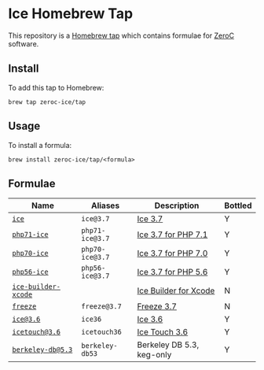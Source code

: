 # Ice Homebrew Tap

This repository is a [Homebrew tap](https://github.com/Homebrew/brew/blob/master/docs/brew-tap.md) which contains formulae for [ZeroC](https://zeroc.com/) software.

## Install

To add this tap to Homebrew:
```
brew tap zeroc-ice/tap
```

## Usage

To install a formula:
```
brew install zeroc-ice/tap/<formula>
```

## Formulae

| Name                                                | Aliases         | Description                                                                                    | Bottled |
| --------------------------------------------------- | --------------- | ---------------------------------------------------------------------------------------------- | ------- |
| [`ice`](Formula/ice.rb)                             | `ice@3.7`       | [Ice 3.7](https://doc.zeroc.com/display/Ice37/Using+the+macOS+Binary+Distribution)             | Y       |
| [`php71-ice`](Formula/php71-ice.rb)                 | `php71-ice@3.7` | [Ice 3.7 for PHP 7.1](https://doc.zeroc.com/display/Ice37/Using+the+macOS+Binary+Distribution) | Y       |
| [`php70-ice`](Formula/php71-ice.rb)                 | `php70-ice@3.7` | [Ice 3.7 for PHP 7.0](https://doc.zeroc.com/display/Ice37/Using+the+macOS+Binary+Distribution) | Y       |
| [`php56-ice`](Formula/php71-ice.rb)                 | `php56-ice@3.7` | [Ice 3.7 for PHP 5.6](https://doc.zeroc.com/display/Ice37/Using+the+macOS+Binary+Distribution) | Y       |
| [`ice-builder-xcode`](Formula/ice-builder-xcode.rb) |                 | [Ice Builder for Xcode](https://github.com/zeroc-ice/ice-builder-xcode/)                       | N       |
| [`freeze`](Formula/freeze.rb)                       | `freeze@3.7`    | [Freeze 3.7](https://doc.zeroc.com/display/Freeze37/Using+the+macOS+Binary+Distribution)       | N       |
| [`ice@3.6`](Formula/ice@3.6.rb)                     | `ice36`         | [Ice 3.6](https://doc.zeroc.com/display/Ice36/Using+the+macOS+Binary+Distribution)             | Y       |
| [`icetouch@3.6`](Formula/icetouch@3.6.rb)           | `icetouch36`    | [Ice Touch 3.6](https://doc.zeroc.com/display/Ice36/Using+the+Ice+Touch+Binary+Distribution)   | Y       |
| [`berkeley-db@5.3`](Formula/berkeley-db@5.3.rb)     | `berkeley-db53` | Berkeley DB 5.3, keg-only                                                                      | Y       |
